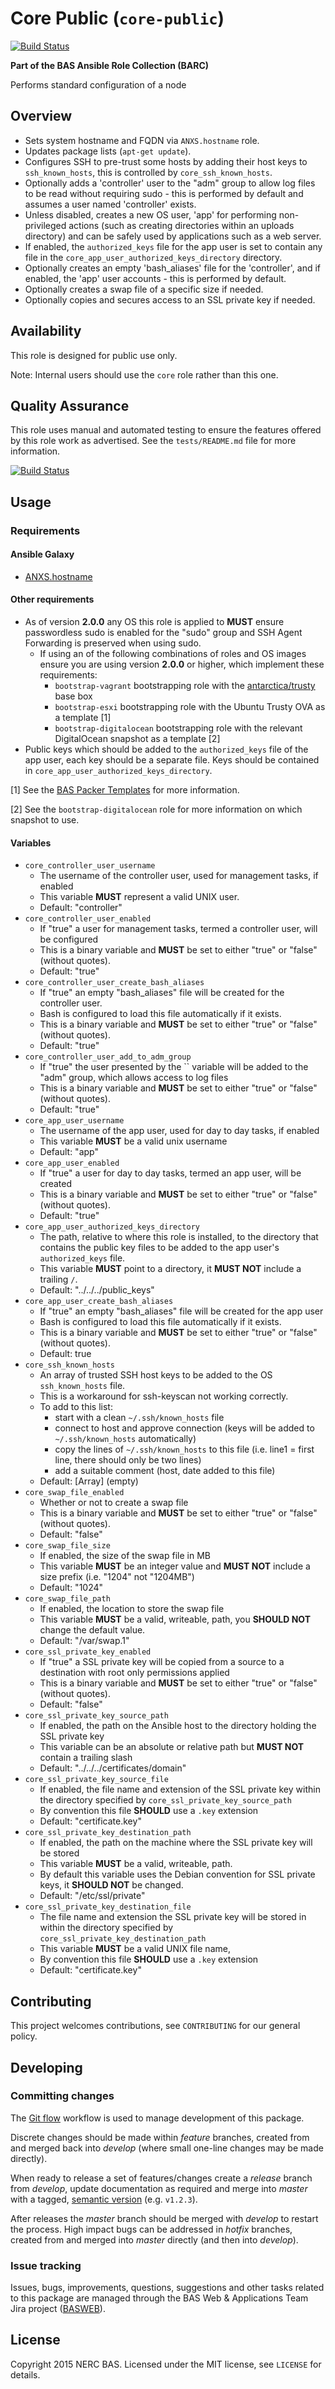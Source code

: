# Core Public (`core-public`)

[![Build Status](https://semaphoreci.com/api/v1/projects/371134e7-8b49-49c0-904f-aa05f0f0fa1e/533438/badge.svg)](https://semaphoreci.com/antarctica/ansible-core-public)

**Part of the BAS Ansible Role Collection (BARC)**

Performs standard configuration of a node

## Overview

* Sets system hostname and FQDN via `ANXS.hostname` role.
* Updates package lists (`apt-get update`).
* Configures SSH to pre-trust some hosts by adding their host keys to `ssh_known_hosts`, this is controlled by `core_ssh_known_hosts`.
* Optionally adds a 'controller' user to the "adm" group to allow log files to be read without requiring sudo - this is performed by default and assumes a user named 'controller' exists.
* Unless disabled, creates a new OS user, 'app' for performing non-privileged actions (such as creating directories within an uploads directory) and can be safely used by applications such as a web server.
* If enabled, the `authorized_keys` file for the app user is set to contain any file in the `core_app_user_authorized_keys_directory` directory.
* Optionally creates an empty 'bash_aliases' file for the 'controller', and if enabled, the 'app' user accounts - this is performed by default.
* Optionally creates a swap file of a specific size if needed.
* Optionally copies and secures access to an SSL private key if needed.

## Availability

This role is designed for public use only.

Note: Internal users should use the `core` role rather than this one.

## Quality Assurance

This role uses manual and automated testing to ensure the features offered by this role work as advertised. See the `tests/README.md` file for more information.

[![Build Status](https://semaphoreci.com/api/v1/projects/371134e7-8b49-49c0-904f-aa05f0f0fa1e/533438/badge.svg)](https://semaphoreci.com/antarctica/ansible-core-public)

## Usage

### Requirements

#### Ansible Galaxy

* [ANXS.hostname](https://galaxy.ansible.com/list#/roles/528)

#### Other requirements

* As of version **2.0.0** any OS this role is applied to **MUST** ensure passwordless sudo is enabled for the "sudo" group and SSH Agent Forwarding is preserved when using sudo.
    * If using an of the following combinations of roles and OS images ensure you are using version **2.0.0** or higher, which implement these requirements:
        * `bootstrap-vagrant` bootstrapping role with the [antarctica/trusty](https://atlas.hashicorp.com/antarctica/boxes/trusty) base box
        * `bootstrap-esxi` bootstrapping role with the Ubuntu Trusty OVA as a template [1]
        * `bootstrap-digitalocean` bootstrapping role with the relevant DigitalOcean snapshot as a template [2]
* Public keys which should be added to the `authorized_keys` file of the app user, each key should be a separate file. Keys should be contained in  `core_app_user_authorized_keys_directory`.

[1] See the [BAS Packer Templates](https://stash.ceh.ac.uk/projects/BASPACK/repos/packer-templates) for more information.

[2] See the `bootstrap-digitalocean` role for more information on which snapshot to use.

#### Variables

* `core_controller_user_username`
	* The username of the controller user, used for management tasks, if enabled
	* This variable **MUST** represent a valid UNIX user.
	* Default: "controller"
* `core_controller_user_enabled`
	* If "true" a user for management tasks, termed a controller user, will be configured
    * This is a binary variable and **MUST** be set to either "true" or "false" (without quotes).
	* Default: "true"
* `core_controller_user_create_bash_aliases`
    * If "true" an empty "bash_aliases" file will be created for the controller user.
    * Bash is configured to load this file automatically if it exists.
    * This is a binary variable and **MUST** be set to either "true" or "false" (without quotes).
    * Default: "true"
* `core_controller_user_add_to_adm_group`
    * If "true" the user presented by the `` variable will be added to the "adm" group, which allows access to log files
    * This is a binary variable and **MUST** be set to either "true" or "false" (without quotes).
    * Default: "true"
* `core_app_user_username`
	* The username of the app user, used for day to day tasks, if enabled
	* This variable **MUST** be a valid unix username
	* Default: "app"
* `core_app_user_enabled`
	* If "true" a user for day to day tasks, termed an app user, will be created
    * This is a binary variable and **MUST** be set to either "true" or "false" (without quotes).
	* Default: "true"
* `core_app_user_authorized_keys_directory`
    * The path, relative to where this role is installed, to the directory that contains the public key files to be added to the app user's `authorized_keys` file.
	* This variable **MUST** point to a directory, it **MUST NOT** include a trailing `/`.
	* Default: "../../../public_keys"
* `core_app_user_create_bash_aliases`
    * If "true" an empty "bash_aliases" file will be created for the app user
    * Bash is configured to load this file automatically if it exists.
    * This is a binary variable and **MUST** be set to either "true" or "false" (without quotes).
    * Default: true
* `core_ssh_known_hosts`
	* An array of trusted SSH host keys to be added to the OS `ssh_known_hosts` file.
	* This is a workaround for ssh-keyscan not working correctly.
    * To add to this list:
        * start with a clean `~/.ssh/known_hosts` file
        * connect to host and approve connection (keys will be added to `~/.ssh/known_hosts` automatically)
        * copy the lines of `~/.ssh/known_hosts` to this file (i.e. line1 = first line, there should only be two lines)
        * add a suitable comment (host, date added to this file)
    * Default: [Array]  (empty)
* `core_swap_file_enabled`
    * Whether or not to create a swap file
    * This is a binary variable and **MUST** be set to either "true" or "false" (without quotes).
    * Default: "false"
* `core_swap_file_size`
    * If enabled, the size of the swap file in MB
    * This variable **MUST** be an integer value and **MUST NOT** include a size prefix (i.e. "1204" not "1204MB")
    * Default: "1024"
* `core_swap_file_path`
    * If enabled, the location to store the swap file
    * This variable **MUST** be a valid, writeable, path, you **SHOULD NOT** change the default value.
    * Default: "/var/swap.1"
* `core_ssl_private_key_enabled`
    * If "true" a SSL private key will be copied from a source to a destination with root only permissions applied
    * This is a binary variable and **MUST** be set to either "true" or "false" (without quotes).
    * Default: "false"
* `core_ssl_private_key_source_path`
    * If enabled, the path on the Ansible host to the directory holding the SSL private key
    * This variable can be an absolute or relative path but **MUST NOT** contain a trailing slash
    * Default: "../../../certificates/domain"
* `core_ssl_private_key_source_file`
    * If enabled, the file name and extension of the SSL private key within the directory specified by `core_ssl_private_key_source_path`
    * By convention this file **SHOULD** use a `.key` extension
    * Default: "certificate.key"
* `core_ssl_private_key_destination_path`
    * If enabled, the path on the machine where the SSL private key will be stored
    * This variable **MUST** be a valid, writeable, path.
    * By default this variable uses the Debian convention for SSL private keys, it **SHOULD NOT** be changed.
    * Default: "/etc/ssl/private"
* `core_ssl_private_key_destination_file`
    * The file name and extension the SSL private key will be stored in within the directory specified by `core_ssl_private_key_destination_path`
    * This variable **MUST** be a valid UNIX file name,
    * By convention this file **SHOULD** use a `.key` extension
    * Default: "certificate.key"

## Contributing

This project welcomes contributions, see `CONTRIBUTING` for our general policy.

## Developing

### Committing changes

The [Git flow](https://www.atlassian.com/git/tutorials/comparing-workflows/gitflow-workflow/) workflow is used to manage development of this package.

Discrete changes should be made within *feature* branches, created from and merged back into *develop* (where small one-line changes may be made directly).

When ready to release a set of features/changes create a *release* branch from *develop*, update documentation as required and merge into *master* with a tagged, [semantic version](http://semver.org/) (e.g. `v1.2.3`).

After releases the *master* branch should be merged with *develop* to restart the process. High impact bugs can be addressed in *hotfix* branches, created from and merged into *master* directly (and then into *develop*).

### Issue tracking

Issues, bugs, improvements, questions, suggestions and other tasks related to this package are managed through the BAS Web & Applications Team Jira project ([BASWEB](https://jira.ceh.ac.uk/browse/BASWEB)).

## License

Copyright 2015 NERC BAS. Licensed under the MIT license, see `LICENSE` for details.
